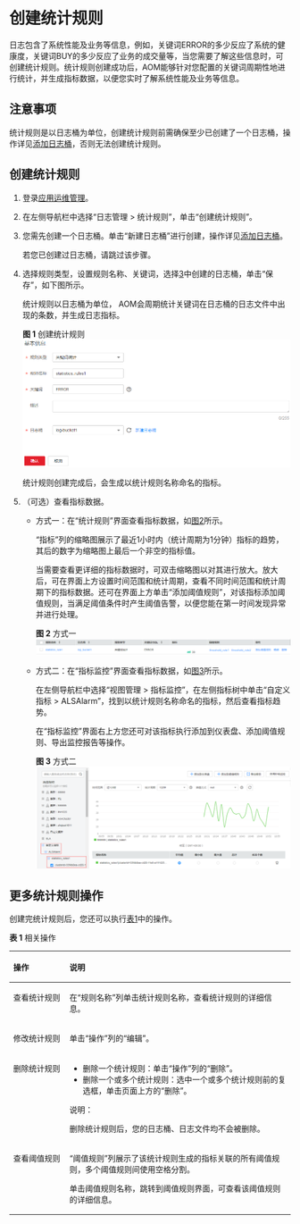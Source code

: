 # 创建统计规则<a name="ZH-CN_TOPIC_0136398960"></a>

日志包含了系统性能及业务等信息，例如，关键词ERROR的多少反应了系统的健康度，关键词BUY的多少反应了业务的成交量等，当您需要了解这些信息时，可创建统计规则。统计规则创建成功后，AOM能够针对您配置的关键词周期性地进行统计，并生成指标数据，以便您实时了解系统性能及业务等信息。

## 注意事项<a name="section31941717191818"></a>

统计规则是以日志桶为单位，创建统计规则前需确保至少已创建了一个日志桶，操作详见[添加日志桶](添加日志桶.md)，否则无法创建统计规则。

## 创建统计规则<a name="section72914485352"></a>

1.  登录[应用运维管理](https://console.huaweicloud.com/aom/#/aom/ams/summary)。
2.  在左侧导航栏中选择“日志管理 \> 统计规则”，单击“创建统计规则”。
3.  <a name="li62382120594"></a>您需先创建一个日志桶。单击“新建日志桶”进行创建，操作详见[添加日志桶](添加日志桶.md)。

    若您已创建过日志桶，请跳过该步骤。

4.  选择规则类型，设置规则名称、关键词，选择[3](#li62382120594)中创建的日志桶，单击“保存”，如下图所示。

    统计规则以日志桶为单位， AOM会周期统计关键词在日志桶的日志文件中出现的条数，并生成日志指标。

    **图 1**  创建统计规则<a name="fig17203656155115"></a>  
    ![](figures/创建统计规则.png "创建统计规则")

    统计规则创建完成后，会生成以统计规则名称命名的指标。

5.  （可选）查看指标数据。
    -   方式一：在“统计规则”界面查看指标数据，如[图2](#fig108335152819)所示。

        “指标”列的缩略图展示了最近1小时内（统计周期为1分钟）指标的趋势，其后的数字为缩略图上最后一个非空的指标值。

        当需要查看更详细的指标数据时，可双击缩略图以对其进行放大。放大后，可在界面上方设置时间范围和统计周期，查看不同时间范围和统计周期下的指标数据。还可在界面上方单击“添加阈值规则”，对该指标添加阈值规则，当满足阈值条件时产生阈值告警，以便您能在第一时间发现异常并进行处理。

        **图 2**  方式一<a name="fig108335152819"></a>  
        ![](figures/方式一.png "方式一")

    -   方式二：在“指标监控”界面查看指标数据，如[图3](#fig182912014432)所示。

        在左侧导航栏中选择“视图管理 \> 指标监控”，在左侧指标树中单击“自定义指标 \> ALSAlarm”，找到以统计规则名称命名的指标，然后查看指标趋势。

        在“指标监控”界面右上方您还可对该指标执行添加到仪表盘、添加阈值规则、导出监控报告等操作。

        **图 3**  方式二<a name="fig182912014432"></a>  
        ![](figures/方式二.png "方式二")



## 更多统计规则操作<a name="section696815451214"></a>

创建完统计规则后，您还可以执行[表1](#table208603242140)中的操作。

**表 1**  相关操作

<a name="table208603242140"></a>
<table><thead align="left"><tr id="row686212412146"><th class="cellrowborder" valign="top" width="20%" id="mcps1.2.3.1.1"><p id="p986392418148"><a name="p986392418148"></a><a name="p986392418148"></a>操作</p>
</th>
<th class="cellrowborder" valign="top" width="80%" id="mcps1.2.3.1.2"><p id="p1864162431412"><a name="p1864162431412"></a><a name="p1864162431412"></a>说明</p>
</th>
</tr>
</thead>
<tbody><tr id="row28351116204411"><td class="cellrowborder" valign="top" width="20%" headers="mcps1.2.3.1.1 "><p id="p188371616184419"><a name="p188371616184419"></a><a name="p188371616184419"></a>查看统计规则</p>
</td>
<td class="cellrowborder" valign="top" width="80%" headers="mcps1.2.3.1.2 "><p id="p148371164449"><a name="p148371164449"></a><a name="p148371164449"></a>在“规则名称”列单击统计规则名称，查看统计规则的详细信息。</p>
</td>
</tr>
<tr id="row2867102411412"><td class="cellrowborder" valign="top" width="20%" headers="mcps1.2.3.1.1 "><p id="p1686892411420"><a name="p1686892411420"></a><a name="p1686892411420"></a>修改统计规则</p>
</td>
<td class="cellrowborder" valign="top" width="80%" headers="mcps1.2.3.1.2 "><p id="p28691224111414"><a name="p28691224111414"></a><a name="p28691224111414"></a>单击“操作”列的“编辑”。</p>
</td>
</tr>
<tr id="row8870142481413"><td class="cellrowborder" valign="top" width="20%" headers="mcps1.2.3.1.1 "><p id="p1187182410145"><a name="p1187182410145"></a><a name="p1187182410145"></a>删除统计规则</p>
</td>
<td class="cellrowborder" valign="top" width="80%" headers="mcps1.2.3.1.2 "><a name="ul2872122416142"></a><a name="ul2872122416142"></a><ul id="ul2872122416142"><li>删除一个统计规则：单击“操作”列的“删除”。</li><li>删除一个或多个统计规则：选中一个或多个统计规则前的复选框，单击页面上方的“删除”。</li></ul>
<div class="note" id="note0875324161414"><a name="note0875324161414"></a><a name="note0875324161414"></a><span class="notetitle"> 说明： </span><div class="notebody"><p id="p2875152471417"><a name="p2875152471417"></a><a name="p2875152471417"></a>删除统计规则后，您的日志桶、日志文件均不会被删除。</p>
</div></div>
</td>
</tr>
<tr id="row1279913272455"><td class="cellrowborder" valign="top" width="20%" headers="mcps1.2.3.1.1 "><p id="p27999274456"><a name="p27999274456"></a><a name="p27999274456"></a>查看阈值规则</p>
</td>
<td class="cellrowborder" valign="top" width="80%" headers="mcps1.2.3.1.2 "><p id="p7356448124415"><a name="p7356448124415"></a><a name="p7356448124415"></a>“阈值规则”列展示了该统计规则生成的指标关联的所有阈值规则，多个阈值规则间使用空格分割。</p>
<p id="p580022717458"><a name="p580022717458"></a><a name="p580022717458"></a>单击阈值规则名称，跳转到阈值规则界面，可查看该阈值规则的详细信息。</p>
</td>
</tr>
</tbody>
</table>

